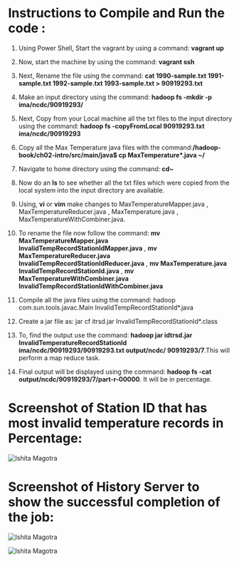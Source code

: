 # Instructions to Compile and Run the code :

1. Using Power Shell, Start the vagrant by using a command: **vagrant up**
2. Now, start the machine by using the command: **vagrant ssh**
3. Next, Rename the file using the command: **cat 1990-sample.txt 1991-sample.txt 1992-sample.txt 1993-sample.txt > 90919293.txt**
4. Make an input directory using the command: **hadoop fs -mkdir -p ima/ncdc/90919293/**
5. Next, Copy from your Local machine all the txt files to the input directory using the command: **hadoop fs -copyFromLocal 90919293.txt ima/ncdc/90919293**
6. Copy all the Max Temperature java files with the command:**/hadoop-book/ch02-intro/src/main/java$ cp MaxTemperature*.java ~/**
7. Navigate to home directory using the command: **cd~**
8. Now do an **ls** to see whether all the txt files which were copied from the local system into the input directory are available. 
9. Using, **vi** or **vim** make changes to MaxTemperatureMapper.java , MaxTemperatureReducer.java , MaxTemperature.java , MaxTemperatureWithCombiner.java.
10. To rename the file now follow the command: **mv MaxTemperatureMapper.java InvalidTempRecordStationIdMapper.java** ,
                                               **mv MaxTemperatureReducer.java InvalidTempRecordStationIdReducer.java** ,
                                               **mv MaxTemperature.java InvalidTempRecordStationId.java** ,
                                               **mv MaxTemperatureWithCombiner.java InvalidTempRecordStationIdWithCombiner.java**
                                               
                                               
11. Compile all the java files using the command: hadoop com.sun.tools.javac.Main InvalidTempRecordStationId*.java
12. Create a jar file as: jar cf itrsd.jar InvalidTempRecordStationId*.class
13. To, find the output use the command: **hadoop jar idtrsd.jar InvalidTemperatureRecordStationId ima/ncdc/90919293/90919293.txt output/ncdc/
90919293/7**.This will perform a map reduce task. 
14. Final output will be displayed using the command: **hadoop fs -cat output/ncdc/90919293/7/part-r-00000**. It will be in percentage.
                                                     
 
# Screenshot of Station ID that has most invalid temperature records in Percentage: 
![Ishita Magotra](https://github.com/illinoistech-itm/imagotra/blob/master/ITMD-521/Week-05/item-three/OUTPUTPercent.JPG)

# Screenshot of History Server to show the successful completion of the job:
![Ishita Magotra](https://github.com/illinoistech-itm/imagotra/blob/master/ITMD-521/Week-05/item-three/JOBhis.JPG)

![Ishita Magotra](https://github.com/illinoistech-itm/imagotra/blob/master/ITMD-521/Week-05/item-three/Jobhis1.JPG)

